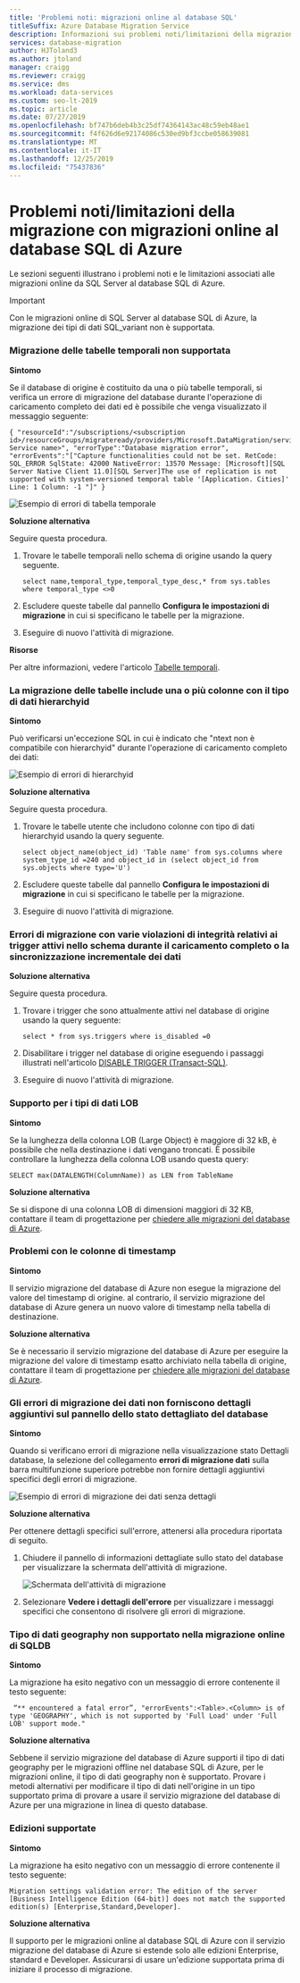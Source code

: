 ```yaml
---
title: 'Problemi noti: migrazioni online al database SQL'
titleSuffix: Azure Database Migration Service
description: Informazioni sui problemi noti/limitazioni della migrazione con le migrazioni online al database SQL di Azure tramite il servizio migrazione del database di Azure.
services: database-migration
author: HJToland3
ms.author: jtoland
manager: craigg
ms.reviewer: craigg
ms.service: dms
ms.workload: data-services
ms.custom: seo-lt-2019
ms.topic: article
ms.date: 07/27/2019
ms.openlocfilehash: bf747b6deb4b3c25df74364143ac48c59eb48ae1
ms.sourcegitcommit: f4f626d6e92174086c530ed9bf3ccbe058639081
ms.translationtype: MT
ms.contentlocale: it-IT
ms.lasthandoff: 12/25/2019
ms.locfileid: "75437836"
---
```

# <a name="known-issuesmigration-limitations-with-online-migrations-to-azure-sql-database"></a>Problemi noti/limitazioni della migrazione con migrazioni online al database SQL di Azure

Le sezioni seguenti illustrano i problemi noti e le limitazioni associati alle migrazioni online da SQL Server al database SQL di Azure.

> [!IMPORTANT]
> Con le migrazioni online di SQL Server al database SQL di Azure, la migrazione dei tipi di dati SQL_variant non è supportata.

### <a name="migration-of-temporal-tables-not-supported"></a>Migrazione delle tabelle temporali non supportata

**Sintomo**

Se il database di origine è costituito da una o più tabelle temporali, si verifica un errore di migrazione del database durante l'operazione di caricamento completo dei dati ed è possibile che venga visualizzato il messaggio seguente:

```
{ "resourceId":"/subscriptions/<subscription id>/resourceGroups/migrateready/providers/Microsoft.DataMigration/services/<DMS Service name>", "errorType":"Database migration error", "errorEvents":"["Capture functionalities could not be set. RetCode: SQL_ERROR SqlState: 42000 NativeError: 13570 Message: [Microsoft][SQL Server Native Client 11.0][SQL Server]The use of replication is not supported with system-versioned temporal table '[Application. Cities]' Line: 1 Column: -1 "]" }
```

 ![Esempio di errori di tabella temporale](media/known-issues-azure-sql-online/dms-temporal-tables-errors.png)

**Soluzione alternativa**

Seguire questa procedura.

1. Trovare le tabelle temporali nello schema di origine usando la query seguente.

     ``` 
     select name,temporal_type,temporal_type_desc,* from sys.tables where temporal_type <>0
     ```

2. Escludere queste tabelle dal pannello **Configura le impostazioni di migrazione** in cui si specificano le tabelle per la migrazione.

3. Eseguire di nuovo l'attività di migrazione.

**Risorse**

Per altre informazioni, vedere l'articolo [Tabelle temporali](https://docs.microsoft.com/sql/relational-databases/tables/temporal-tables?view=sql-server-2017).

### <a name="migration-of-tables-includes-one-or-more-columns-with-the-hierarchyid-data-type"></a>La migrazione delle tabelle include una o più colonne con il tipo di dati hierarchyid

**Sintomo**

Può verificarsi un'eccezione SQL in cui è indicato che "ntext non è compatibile con hierarchyid" durante l'operazione di caricamento completo dei dati:

![Esempio di errori di hierarchyid](media/known-issues-azure-sql-online/dms-hierarchyid-errors.png)

**Soluzione alternativa**

Seguire questa procedura.

1. Trovare le tabelle utente che includono colonne con tipo di dati hierarchyid usando la query seguente.

      ``` 
      select object_name(object_id) 'Table name' from sys.columns where system_type_id =240 and object_id in (select object_id from sys.objects where type='U')
      ```

2. Escludere queste tabelle dal pannello **Configura le impostazioni di migrazione** in cui si specificano le tabelle per la migrazione.

3. Eseguire di nuovo l'attività di migrazione.

### <a name="migration-failures-with-various-integrity-violations-with-active-triggers-in-the-schema-during-full-data-load-or-incremental-data-sync"></a>Errori di migrazione con varie violazioni di integrità relativi ai trigger attivi nello schema durante il caricamento completo o la sincronizzazione incrementale dei dati

**Soluzione alternativa**

Seguire questa procedura.

1. Trovare i trigger che sono attualmente attivi nel database di origine usando la query seguente:

     ```
     select * from sys.triggers where is_disabled =0
     ```

2. Disabilitare i trigger nel database di origine eseguendo i passaggi illustrati nell'articolo [DISABLE TRIGGER (Transact-SQL)](https://docs.microsoft.com/sql/t-sql/statements/disable-trigger-transact-sql?view=sql-server-2017).

3. Eseguire di nuovo l'attività di migrazione.

### <a name="support-for-lob-data-types"></a>Supporto per i tipi di dati LOB

**Sintomo**

Se la lunghezza della colonna LOB (Large Object) è maggiore di 32 kB, è possibile che nella destinazione i dati vengano troncati. È possibile controllare la lunghezza della colonna LOB usando questa query:

``` 
SELECT max(DATALENGTH(ColumnName)) as LEN from TableName
```

**Soluzione alternativa**

Se si dispone di una colonna LOB di dimensioni maggiori di 32 KB, contattare il team di progettazione per [chiedere alle migrazioni del database di Azure](mailto:AskAzureDatabaseMigrations@service.microsoft.com).

### <a name="issues-with-timestamp-columns"></a>Problemi con le colonne di timestamp

**Sintomo**

Il servizio migrazione del database di Azure non esegue la migrazione del valore del timestamp di origine. al contrario, il servizio migrazione del database di Azure genera un nuovo valore di timestamp nella tabella di destinazione.

**Soluzione alternativa**

Se è necessario il servizio migrazione del database di Azure per eseguire la migrazione del valore di timestamp esatto archiviato nella tabella di origine, contattare il team di progettazione per [chiedere alle migrazioni del database di Azure](mailto:AskAzureDatabaseMigrations@service.microsoft.com).

### <a name="data-migration-errors-dont-provide-additional-details-on-the-database-detailed-status-blade"></a>Gli errori di migrazione dei dati non forniscono dettagli aggiuntivi sul pannello dello stato dettagliato del database

**Sintomo**

Quando si verificano errori di migrazione nella visualizzazione stato Dettagli database, la selezione del collegamento **errori di migrazione dati** sulla barra multifunzione superiore potrebbe non fornire dettagli aggiuntivi specifici degli errori di migrazione.

![Esempio di errori di migrazione dei dati senza dettagli](media/known-issues-azure-sql-online/dms-data-migration-errors-no-details.png)

**Soluzione alternativa**

Per ottenere dettagli specifici sull'errore, attenersi alla procedura riportata di seguito.

1. Chiudere il pannello di informazioni dettagliate sullo stato del database per visualizzare la schermata dell'attività di migrazione.

     ![Schermata dell'attività di migrazione](media/known-issues-azure-sql-online/dms-migration-activity-screen.png)

2. Selezionare **Vedere i dettagli dell'errore** per visualizzare i messaggi specifici che consentono di risolvere gli errori di migrazione.

### <a name="geography-datatype-not-supported-in-sqldb-online-migration"></a>Tipo di dati geography non supportato nella migrazione online di SQLDB

**Sintomo**

La migrazione ha esito negativo con un messaggio di errore contenente il testo seguente:

     “** encountered a fatal error”, "errorEvents":<Table>.<Column> is of type 'GEOGRAPHY', which is not supported by 'Full Load' under 'Full LOB' support mode."

**Soluzione alternativa**

Sebbene il servizio migrazione del database di Azure supporti il tipo di dati geography per le migrazioni offline nel database SQL di Azure, per le migrazioni online, il tipo di dati geography non è supportato. Provare i metodi alternativi per modificare il tipo di dati nell'origine in un tipo supportato prima di provare a usare il servizio migrazione del database di Azure per una migrazione in linea di questo database.

### <a name="supported-editions"></a>Edizioni supportate

**Sintomo**

La migrazione ha esito negativo con un messaggio di errore contenente il testo seguente:

    Migration settings validation error: The edition of the server [Business Intelligence Edition (64-bit)] does not match the supported edition(s) [Enterprise,Standard,Developer].

**Soluzione alternativa**

Il supporto per le migrazioni online al database SQL di Azure con il servizio migrazione del database di Azure si estende solo alle edizioni Enterprise, standard e Developer. Assicurarsi di usare un'edizione supportata prima di iniziare il processo di migrazione.
